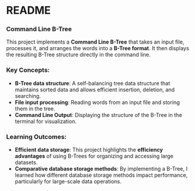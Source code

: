 # README

### Command Line B-Tree

This project implements a **Command Line B-Tree** that takes an input file, processes it, and arranges the words into a **B-Tree format**. It then displays the resulting B-Tree structure directly in the command line.

### Key Concepts:
- **B-Tree data structure**: A self-balancing tree data structure that maintains sorted data and allows efficient insertion, deletion, and searching.
- **File input processing**: Reading words from an input file and storing them in the tree.
- **Command Line Output**: Displaying the structure of the B-Tree in the terminal for visualization.

### Learning Outcomes:
- **Efficient data storage**: This project highlights the **efficiency advantages** of using B-Trees for organizing and accessing large datasets.
- **Comparative database storage methods**: By implementing a B-Tree, I learned how different database storage methods impact performance, particularly for large-scale data operations.

